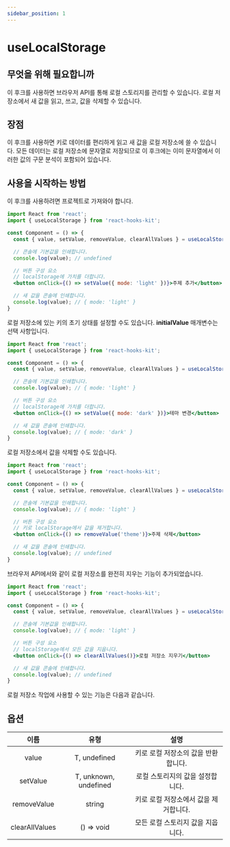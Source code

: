 ```yaml
---
sidebar_position: 1
---
```


# useLocalStorage

## 무엇을 위해 필요합니까

이 후크를 사용하면 브라우저 API를 통해 로컬 스토리지를 관리할 수 있습니다. 로컬 저장소에서 새 값을 읽고, 쓰고, 값을 삭제할 수 있습니다.

## 장점

이 후크를 사용하면 키로 데이터를 편리하게 읽고 새 값을 로컬 저장소에 쓸 수 있습니다. 모든 데이터는 로컬 저장소에 문자열로 저장되므로 이 후크에는 이미 문자열에서 이러한 값의 구문 분석이 포함되어 있습니다.

## 사용을 시작하는 방법

이 후크를 사용하려면 프로젝트로 가져와야 합니다.

```jsx
import React from 'react';
import { useLocalStorage } from 'react-hooks-kit';

const Component = () => {
  const { value, setValue, removeValue, clearAllValues } = useLocalStorage({key: 'theme'});

  // 콘솔에 기본값을 인쇄합니다.
  console.log(value); // undefined

  // 버튼 구성 요소
  // localStorage에 가치를 더합니다.
  <button onClick={() => setValue({ mode: 'light' })}>주제 추가</button>

  // 새 값을 콘솔에 인쇄합니다.
  console.log(value); // { mode: 'light' }
}
```

로컬 저장소에 있는 키의 초기 상태를 설정할 수도 있습니다.
**initialValue** 매개변수는 선택 사항입니다.

```jsx
import React from 'react';
import { useLocalStorage } from 'react-hooks-kit';

const Component = () => {
  const { value, setValue, removeValue, clearAllValues } = useLocalStorage({key: 'theme', initialValue: { mode: 'light' }});

  // 콘솔에 기본값을 인쇄합니다.
  console.log(value); // { mode: 'light' }

  // 버튼 구성 요소
  // localStorage에 가치를 더합니다.
  <button onClick={() => setValue({ mode: 'dark' })}>테마 변경</button>

  // 새 값을 콘솔에 인쇄합니다.
  console.log(value); // { mode: 'dark' }
}
```

로컬 저장소에서 값을 삭제할 수도 있습니다.

```jsx
import React from 'react';
import { useLocalStorage } from 'react-hooks-kit';

const Component = () => {
  const { value, setValue, removeValue, clearAllValues } = useLocalStorage({key: 'theme', initialValue: { mode: 'light' }});

  // 콘솔에 기본값을 인쇄합니다.
  console.log(value); // { mode: 'light' }

  // 버튼 구성 요소
  // 키로 localStorage에서 값을 제거합니다.
  <button onClick={() => removeValue('theme')}>주제 삭제</button>

  // 새 값을 콘솔에 인쇄합니다.
  console.log(value); // undefined
}
```

브라우저 API에서와 같이 로컬 저장소를 완전히 지우는 기능이 추가되었습니다.

```jsx
import React from 'react';
import { useLocalStorage } from 'react-hooks-kit';

const Component = () => {
  const { value, setValue, removeValue, clearAllValues } = useLocalStorage({key: 'theme', initialValue: { mode: 'light' }});

  // 콘솔에 기본값을 인쇄합니다.
  console.log(value); // { mode: 'light' }

  // 버튼 구성 요소
  // localStorage에서 모든 값을 지웁니다.
  <button onClick={() => clearAllValues()}>로컬 저장소 지우기</button>

  // 새 값을 콘솔에 인쇄합니다.
  console.log(value); // undefined
}
```

로컬 저장소 작업에 사용할 수 있는 기능은 다음과 같습니다.

## 옵션

| 이름 | 유형 | 설명 |
| :---: | :---: | :---: |
| value | T, undefined | 키로 로컬 저장소의 값을 반환합니다. |
| setValue | T, unknown, undefined | 로컬 스토리지의 값을 설정합니다. |
| removeValue | string | 키로 로컬 저장소에서 값을 제거합니다. |
| clearAllValues | () => void | 모든 로컬 스토리지 값을 지웁니다. |
